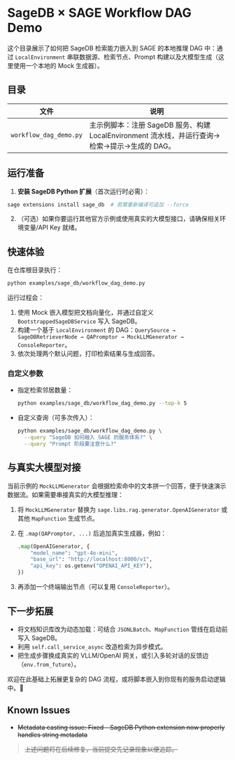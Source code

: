 # SageDB × SAGE Workflow DAG Demo

这个目录展示了如何把 SageDB 检索能力嵌入到 SAGE 的本地推理 DAG 中：通过 `LocalEnvironment` 串联数据源、检索节点、Prompt 构建以及大模型生成（这里使用一个本地的 Mock 生成器）。

## 目录

| 文件 | 说明 |
|------|------|
| `workflow_dag_demo.py` | 主示例脚本：注册 SageDB 服务、构建 LocalEnvironment 流水线，并运行查询→检索→提示→生成的 DAG。|

## 运行准备

1. **安装 SageDB Python 扩展**（首次运行时必需）：

  ```bash
  sage extensions install sage_db  # 若需重新编译可追加 --force
  ```

2. （可选）如果你要运行其他官方示例或使用真实的大模型接口，请确保相关环境变量/API Key 就绪。

## 快速体验

在仓库根目录执行：

```bash
python examples/sage_db/workflow_dag_demo.py
```

运行过程会：

1. 使用 Mock 嵌入模型把文档向量化，并通过自定义 `BootstrappedSageDBService` 写入 SageDB。
2. 构建一个基于 `LocalEnvironment` 的 DAG：`QuerySource → SageDBRetrieverNode → QAPromptor → MockLLMGenerator → ConsoleReporter`。
3. 依次处理两个默认问题，打印检索结果与生成回答。

### 自定义参数

- 指定检索邻居数量：

  ```bash
  python examples/sage_db/workflow_dag_demo.py --top-k 5
  ```

- 自定义查询（可多次传入）：

  ```bash
  python examples/sage_db/workflow_dag_demo.py \
    --query "SageDB 如何融入 SAGE 的服务体系?" \
    --query "Prompt 阶段要注意什么?"
  ```

## 与真实大模型对接

当前示例的 `MockLLMGenerator` 会根据检索命中的文本拼一个回答，便于快速演示数据流。如果需要串接真实的大模型推理：

1. 将 `MockLLMGenerator` 替换为 `sage.libs.rag.generator.OpenAIGenerator` 或其他 `MapFunction` 生成节点。
2. 在 `.map(QAPromptor, ...)` 后追加真实生成器，例如：

   ```python
   .map(OpenAIGenerator, {
       "model_name": "gpt-4o-mini",
       "base_url": "http://localhost:8000/v1",
       "api_key": os.getenv("OPENAI_API_KEY"),
   })
   ```
3. 再添加一个终端输出节点（可以复用 `ConsoleReporter`）。

## 下一步拓展

- 将文档知识库改为动态加载：可结合 `JSONLBatch`、`MapFunction` 管线在启动前写入 SageDB。
- 利用 `self.call_service_async` 改造检索为异步模式。
- 把生成步骤换成真实的 VLLM/OpenAI 网关，或引入多轮对话的反馈边（`env.from_future`）。

欢迎在此基础上拓展更复杂的 DAG 流程，或将脚本嵌入到你现有的服务启动逻辑中。🙂

## Known Issues

- ~~Metadata casting issue: Fixed - SageDB Python extension now properly handles string metadata~~

> ~~上述问题将在后续修复，当前提交先记录现象以便追踪。~~

